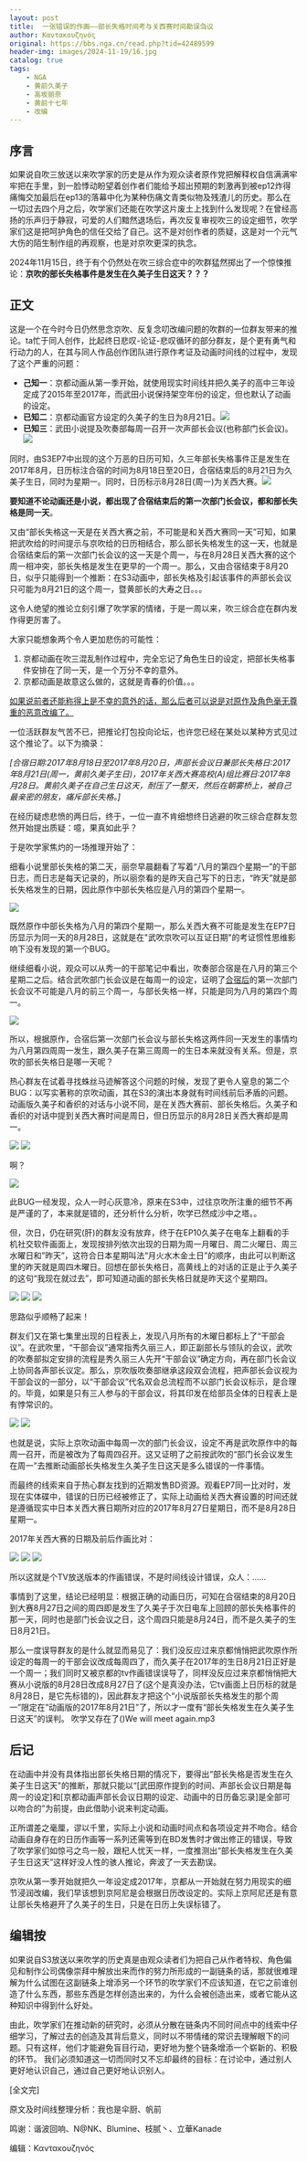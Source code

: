 ```yaml
---
layout: post
title:  一张错误的作画——部长失格时间考与关西赛时间勘误刍议
author: Καντακουζηνός
original: https://bbs.nga.cn/read.php?tid=42489599
header-img: images/2024-11-19/16.jpg
catalog: true
tags:
    - NGA
    - 黄前久美子
    - 高坂丽奈
    - 黄前十七年
    - 改编
---
```

## 序言

如果说自吹三放送以来吹学家的历史是从作为观众读者原作党把解释权自信满满牢牢把在手里，到一脸悸动盼望着创作者们能给予超出预期的刺激再到被ep12炸得痛悔交加最后在ep13的落幕中化为某种伤痛文青类似物及残渣儿的历史。那么在一切过去四个月之后，吹学家们还能在吹学这片废土上找到什么发现呢？在曾经高扬的乐声归于静寂，可爱的人们黯然退场后，再次反复审视吹三的设定细节，吹学家们这是把呵护角色的信任交给了自己。这不是对创作者的质疑，这是对一个元气大伤的陌生制作组的再观察，也是对京吹更深的执念。

2024年11月15日，终于有个仍然处在吹三综合症中的吹群猛然掷出了一个惊悚推论：**京吹的部长失格事件是发生在久美子生日这天？？？**

## 正文

这是一个在今时今日仍然思念京吹、反复念叨改编问题的吹群的一位群友带来的推论。ta忙于同人创作，比起终日悲叹-论证-悲叹循环的部分群友，是个更有勇气和行动力的人，在其与同人作品创作团队进行原作考证及动画时间线的过程中，发现了这个严重的问题：

- **己知一**：京都动画从第一季开始，就使用现实时间线并把久美子的高中三年设定成了2015年至2017年，而武田小说保持架空年份的设定，但也默认了动画的设定。
- **已知二**：京都动画官方设定的久美子的生日为8月21日。![](/images/2024-11-19/2.jpg)
- **已知三**：武田小说提及吹奏部每周一召开一次声部长会议(也称部门长会议)。![](/images/2024-11-19/3.jpg)

同时，由S3EP7中出现的这个万恶的日历可知，久三年部长失格事件正是发生在2017年8月，日历标注合宿的时间为8月18日至20日，合宿结束后的8月21日为久美子生日，同时为星期一。同时，日历标示8月28日(周一)为关西大赛。![](/images/2024-11-19/18.jpg)

**要知道不论动画还是小说，都出现了合宿结束后的第一次部门长会议，都和部长失格是同一天**。

又由“部长失格这一天是在关西大赛之前，不可能是和关西大赛同一天”可知，如果把武吹给的时间提示与京吹给的日历相结合，那么部长失格发生的这一天，也就是合宿结束后的第一次部门长会议的这一天是个周一，与在8月28日关西大赛的这个周一相冲突，部长失格是发生在更早的一个周一。那么，又由合宿结束于8月20日，似乎只能得到一个推断：在S3动画中，部长失格及引起该事件的声部长会议只可能为8月21日的这个周一，暨黄部长的大寿之日。。。

这令人绝望的推论立刻引爆了吹学家的情绪，于是一周以来，吹三综合症在群内发作得更厉害了。

大家只能想象两个令人更加悲伤的可能性：

1. 京都动画在吹三混乱制作过程中，完全忘记了角色生日的设定，把部长失格事件安排在了同一天，是一个万分不幸的意外。
2. 京都动画是故意这么做的，这就是青春的价值。。。

<span style="text-decoration:underline">如果说前者还能称得上是不幸的意外的话，那么后者可以说是对原作及角色毫无尊重的恶意改编了。</span>

一位活跃群友气苦不已，把推论打包投向论坛，也许您已经在某处以某种方式见过这个推论了。以下为摘录：

*[合宿日期:2017年8月18日至2017年8月20日，声部长会议日兼部长失格日:2017年8月21日(周一，黄前久美子生日)，2017年关西大赛高校(A)组比赛日:2017年8月28日。黄前久美子在自己生日这天，耐压了一整天，然后在朝雾桥上，被自己最亲密的朋友，痛斥部长失格。]*

在经历疑虑悲愤的两日后，终于，一位一直不肯细想终日逃避的吹三综合症群友忽然开始提出质疑：噫，果真如此乎？

于是吹学家焦灼的一场推理开始了：

细看小说里部长失格的第二天，丽奈早晨翻看了写着“八月的第四个星期一”的干部日志，而日志是每天记录的，所以丽奈看的是昨天自己写下的日志，“昨天”就是部长失格发生的日期，因此原作中部长失格应是八月的第四个星期一。

![](/images/2024-11-19/6.jpg)

既然原作中部长失格为八月的第四个星期一，那么关西大赛不可能是发生在EP7日历显示为同一天的8月28日，这就是在"武吹京吹可以互证日期"的考证惯性思维影响下没有发现的第一个BUG。

继续细看小说，观众可以从秀一的干部笔记中看出，吹奏部合宿是在八月的第三个星期二之后。结合武吹部门长会议是在每周一的设定，证明了<span style="text-decoration:underline">合宿后</span>的第一次部门长会议不可能是八月的前三个周一，与部长失格一样，只能是同为八月的第四个周一。

![](/images/2024-11-19/7.jpg)

所以，根据原作，合宿后第一次部门长会议与部长失格这两件同一天发生的事情均为八月第四周周一发生，跟久美子在第三周周一的生日本来就没有关系。但是，京吹的部长失格日是哪一天呢？

热心群友在试着寻找蛛丝马迹解答这个问题的时候，发现了更令人窒息的第二个BUG：以写实著称的京吹动画，其在S3的演出本身就有时间线前后矛盾的问题。
动画版久美子和香织的对话与小说不同，是在关西大赛前、部长失格后。久美子和香织的对话中提到关西大赛时间是周日，但日历显示的8月28日关西大赛却是周一。

![](/images/2024-11-19/8.jpg)
![](/images/2024-11-19/9.jpg)

啊？

![](/images/2024-11-19/10.jpg)

此BUG一经发现，众人一时心灰意冷，原来在S3中，过往京吹所注重的细节不再是严谨的了，本来就是错的，还分析什么分析，吹学已然成沙中之塔。。

但，次日，仍在研究(肝)的群友没有放弃，终于在EP10久美子在电车上翻看的手机社交软件画面上，发现按排列依次出现的日期为周一月曜日、周二火曜日、周三水曜日和”昨天”，这符合日本星期叫法“月火水木金土日”的顺序，由此可以判断这里的昨天就是周四木曜日。回想在部长失格日，高黄线上的对话的正是止于久美子的这句“我现在就过去”，即可知道动画的部长失格日就是昨天这个星期四。

![](/images/2024-11-19/11.jpg)
![](/images/2024-11-19/12.jpg)
![](/images/2024-11-19/13.jpg)

思路似乎顺畅了起来！

群友们又在第七集里出现的日程表上，发现八月所有的木曜日都标上了“干部会议”。在武吹里，“干部会议”通常指秀久丽三人，即正副部长与领队的会议，武吹的吹奏部拟定安排的流程是秀久丽三人先开“干部会议”确定方向，再在部门长会议上协同各声部长议定。那么，京吹版吹奏部继承这段双会流程，把声部长会议视为干部会议的一部分，以“干部会议”代名双会总流程而不以部门长会议标示，是合理的。毕竟，如果是只有三人参与的干部会议，将其印发在给部员全体的日程表上是有悖常识的。

![](/images/2024-11-19/14.jpg)
![](/images/2024-11-19/15.jpg)

也就是说，实际上京吹动画中每周一次的部门长会议，设定不再是武吹原作中的每周一召开，而是被改为了每周四召开。这又证明了之前按武吹的“部门长会议发生在周一”去推断动画部长失格发生久美子生日这天是多么错误的一件事情。

而最终的线索来自于热心群友找到的近期发售BD资源。观看EP7同一比对时，发现在实体碟中，错误的日历已经被修正了，实际上动画给关西大赛设置的时间还就是遵循现实中日本关西大赛日期所对应的2017年8月27日星期日，而不是8月28日星期一。

2017年关西大赛的日期及前后作画比对：

![](/images/2024-11-19/17.jpg)
![](/images/2024-11-19/18.jpg)
![](/images/2024-11-19/4.jpg)

所以这就是个TV放送版本的作画错误，不是时间线设计错误，众人：……

事情到了这里，结论已经明显：根据正确的动画日历，可知在合宿结束的8月20日到大赛8月27日之间的周四即是发生了久美子于次日电车上回顾的部长失格事件的那一天，同时也是部门长会议之日，这个周四只能是8月24日，而不是久美子的生日8月21日。

那么一度误导群友的是什么就显而易见了：我们没反应过来京都悄悄把武吹原作所设定的每周一的干部会议改成每周四了，而久美子在2017年的生日8月21日正好是一个周一；我们同时又被京都的tv作画错误误导了，同样没反应过来京都悄悄把大赛从小说版的8月28日改成8月27日了(这个是真没办法，它tv画面上日历标的就是8月28日，是它先标错的)，因此群友才把这个“小说版部长失格发生的那个周一”限定在”动画版的2017年8月21日”了，所以才一度有“部长失格发生在久美子生日这天”的误判。
吹学又存在了()We will meet again.mp3

## 后记

在动画中并没有具体指出部长失格日期的情况下，要得出“部长失格是否发生在久美子生日这天"的推断，那就只能以“[武田原作提到的时间、声部长会议日期是每周一的设定]和[京都动画声部长会议日期的设定、动画中的日历备忘录]是全部可以吻合的”为前提，由此借助小说来判定动画。

正所谓差之毫厘，谬以千里，实际上小说和动画时间点和各项设定并不吻合。结合动画自身存在的日历作画等一系列还需等到在BD发售时才做出修正的错误，导致了吹学家们如惊弓之鸟一般，跟杞人忧天一样，一度推测出“部长失格发生在久美子生日这天”这样好没人性的骇人推论，奔波了一天去勘误。

京吹从第一季开始就把久一年设定成2017年，京都从一开始就在努力用现实的细节浸润改编，我们早该想到京阿尼是会根据日历改设定的。实际上京阿尼还是有意让部长失格避开了久美子的生日，只是在日历上失误标错了。

## 编辑按

如果说自S3放送以来吹学的历史真是由观众读者们为把自己从作者特权、角色偏见和制作公司偶像崇拜中解放出来而作的努力所形成的一副链条的话，那就很难理解为什么试图在这副链条上增添另一个环节的吹学家们不应该知道，在它之前谁创造了什么东西，那些东西是怎样创造出来的，为什么会被创造出来，或者它能从这种知识中得到什么好处。

由此，吹学家们在推动新的研究时，必须从分散在链条内不同时间点中的线索中仔细学习，了解过去的创造及其背后意义，同时以不带情绪的常识去理解眼下的问题。只有这样，他们才能避免盲目行动，更好地为整个链条增添一个崭新的、积极的环节。 我们必须知道这一切而同时又不忘却最终的目标：在讨论中，通过别人更好地认识自己，通过自己更好地认识别人。

[全文完]

原文及时间线整理分析：我也是伞厨、帆前

鸣谢：谐波回响、N@NK、Blumine、枝腻丶、立華Kanade

编辑：Καντακουζηνός
